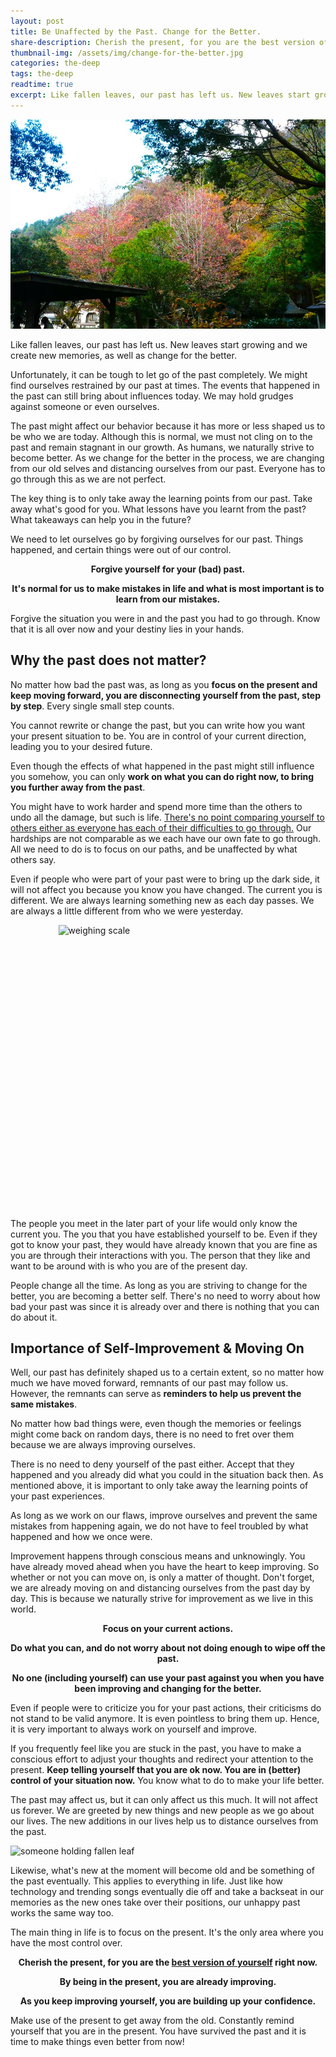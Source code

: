 ```yaml
---
layout: post
title: Be Unaffected by the Past. Change for the Better.
share-description: Cherish the present, for you are the best version of yourself in the present. No one can use your past against you when you have been improving and changing for the better. Work on what you can do right now, to bring you further away from the past.
thumbnail-img: /assets/img/change-for-the-better.jpg
categories: the-deep
tags: the-deep
readtime: true
excerpt: Like fallen leaves, our past has left us. New leaves start growing and we create new memories, as well as change for the better. Unfortunately, it can be tough to let go of the past completely. We might find ourselves restrained by our past at times. The events that happened in the past can still bring about influences today. We may hold grudges against someone or even ourselves.
---
```


![trees with changing leaves](/assets/img/change-for-the-better.jpg)

Like fallen leaves, our past has left us. New leaves start growing and we create new memories, as well as change for the better.

Unfortunately, it can be tough to let go of the past completely. We might find ourselves restrained by our past at times. The events that happened in the past can still bring about influences today. We may hold grudges against someone or even ourselves.

The past might affect our behavior because it has more or less shaped us to be who we are today. Although this is normal, we must not cling on to the past and remain stagnant in our growth. As humans, we naturally strive to become better. As we change for the better in the process, we are changing from our old selves and distancing ourselves from our past. Everyone has to go through this as we are not perfect.

The key thing is to only take away the learning points from our past. Take away what's good for you. What lessons have you learnt from the past? What takeaways can help you in the future?

We need to let ourselves go by forgiving ourselves for our past. Things happened, and certain things were out of our control.

<div style="text-align:center; font-weight:bold;">
<p>Forgive yourself for your (bad) past.</p>
<p>It's normal for us to make mistakes in life and what is most important is to learn from our mistakes.</p>
</div>

Forgive the situation you were in and the past you had to go through. Know that it is all over now and your destiny lies in your hands.

## Why the past does not matter?

No matter how bad the past was, as long as you **focus on the present and keep moving forward, you are disconnecting yourself from the past, step by step**. Every single small step counts. 

You cannot rewrite or change the past, but you can write how you want your present situation to be. You are in control of your current direction, leading you to your desired future.

Even though the effects of what happened in the past might still influence you somehow, you can only **work on what you can do right now, to bring you further away from the past**.

You might have to work harder and spend more time than the others to undo all the damage, but such is life. [There's no point comparing yourself to others either as everyone has each of their difficulties to go through.](https://sliceofpower.com/2023-03-01-why-its-pointless-to-compare-yourself-to-others/) Our hardships are not comparable as we each have our own fate to go through. All we need to do is to focus on our paths, and be unaffected by what others say.

Even if people who were part of your past were to bring up the dark side, it will not affect you because you know you have changed. The current you is different. We are always learning something new as each day passes. We are always a little different from who we were yesterday.

<img src="https://images.pexels.com/photos/2494693/pexels-photo-2494693.jpeg?auto=compress&cs=tinysrgb&w=1260&h=750&dpr=2" alt="weighing scale" style="width:351px; height:455px; display: block; margin: 0 auto;">

The people you meet in the later part of your life would only know the current you. The you that you have established yourself to be. Even if they got to know your past, they would have already known that you are fine as you are through their interactions with you. The person that they like and want to be around with is who you are of the present day. 

People change all the time. As long as you are striving to change for the better, you are becoming a better self. There's no need to worry about how bad your past was since it is already over and there is nothing that you can do about it.

## Importance of Self-Improvement & Moving On

Well, our past has definitely shaped us to a certain extent, so no matter how much we have moved forward, remnants of our past may follow us. However, the remnants can serve as **reminders to help us prevent the same mistakes**.

No matter how bad things were, even though the memories or feelings might come back on random days, there is no need to fret over them because we are always improving ourselves.

There is no need to deny yourself of the past either. Accept that they happened and you already did what you could in the situation back then. As mentioned above, it is important to only take away the learning points of your past experiences.

As long as we work on our flaws, improve ourselves and prevent the same mistakes from happening again, we do not have to feel troubled by what happened and how we once were.

Improvement happens through conscious means and unknowingly. You have already moved ahead when you have the heart to keep improving. So whether or not you can move on, is only a matter of thought. Don't forget, we are already moving on and distancing ourselves from the past day by day. This is because we naturally strive for improvement as we live in this world.

<div style="text-align:center; font-weight:bold;">
<p>Focus on your current actions.</p>
<p>Do what you can, and do not worry about not doing enough to wipe off the past.</p>
<p>No one (including yourself) can use your past against you when you have been improving and changing for the better.</p>
</div>

Even if people were to criticize you for your past actions, their criticisms do not stand to be valid anymore. It is even pointless to bring them up. Hence, it is very important to always work on yourself and improve.

If you frequently feel like you are stuck in the past, you have to make a conscious effort to adjust your thoughts and redirect your attention to the present. **Keep telling yourself that you are ok now. You are in (better) control of your situation now.** You know what to do to make your life better.

The past may affect us, but it can only affect us this much. It will not affect us forever. We are greeted by new things and new people as we go about our lives. The new additions in our lives help us to distance ourselves from the past.

![someone holding fallen leaf](https://images.pexels.com/photos/290617/pexels-photo-290617.jpeg)

Likewise, what's new at the moment will become old and be something of the past eventually. This applies to everything in life. Just like how technology and trending songs eventually die off and take a backseat in our memories as the new ones take over their positions, our unhappy past works the same way too.

The main thing in life is to focus on the present. It's the only area where you have the most control over.

<div style="text-align:center; font-weight:bold;">
<p>Cherish the present, for you are the <u>best version of yourself</u> right now.</p>
<p>By being in the present, you are already improving.</p>
<p>As you keep improving yourself, you are building up your confidence.</p>
</div>

Make use of the present to get away from the old. Constantly remind yourself that you are in the present. You have survived the past and it is time to make things even better from now!
